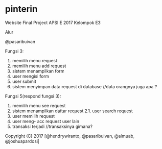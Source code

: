 # pinterin
Website Final Project APSI E 2017 Kelompok E3

Alur

@pasaribuivan

Fungsi 3:
1. memilih menu request
2. memilih menu add request
3. sistem menampilkan form
4. user mengisi form
5. user submit
6. sistem menyimpan data request di database                                    //data orangnya juga apa ?


Fungsi 5(respond fungsi 3):
1. memilih menu see request
2. sistem menampilkan daftar request
2.1. user search request
3. user memilih request
4. user meng- acc request user lain
5. transaksi terjadi                                                            //transaksinya gimana?


Copyright (C) 2017 [@hendrywiranto, @pasaribuivan, @almuab, @joshuapardosi]